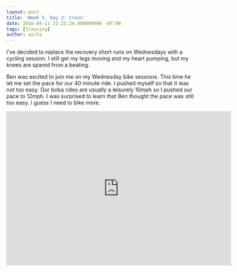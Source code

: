 ```yaml
---
layout: post
title: 'Week 5, Day 3: Cross'
date: 2016-04-21 22:21:24.000000000 -07:00
tags: [training]
author: uvita
---
```

I've decided to replace the recovery short runs on Wednesdays with a cycling session. I still get my legs moving and my heart pumping, but my knees are spared from a beating.

Ben was excited to join me on my Wednesday bike sessions. This time he let me set the pace for our 40 minute ride. I pushed myself so that it was not too easy. Our boba rides are usually a leisurely 10mph so I pushed our pace to 12mph. I was surprised to learn that Ben thought the pace was still too easy. I guess I need to bike more.

<iframe height='405' width='590' frameborder='0' allowtransparency='true' scrolling='no' src='https://www.strava.com/activities/551946506/embed/d74a6fde00256ad76b7630253efcf76b146767e8'></iframe>
